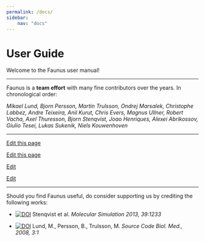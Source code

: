 ```yaml
---
permalink: /docs/
sidebar:
    nav: "docs"
---
```

<script src="https://cdnjs.cloudflare.com/ajax/libs/mathjax/2.7.0/MathJax.js?config=TeX-AMS-MML_HTMLorMML" type="text/javascript"></script>

# User Guide

Welcome to the Faunus user manual!

---

Faunus is a **team effort** with many fine contributors over the years.
In chronological order: 

_Mikael Lund, Bjorn Persson, Martin Trulsson,
Ondrej Marsalek, Christophe Labbez, Andre Teixeira,
Anil Kurut, Chris Evers, Magnus Ullner,
Robert Vacha, Axel Thuresson, Bjorn Stenqvist,
Joao Henriques, Alexei Abrikossov, Giulio Tesei,
Lukas Sukenik, Niels Kouwenhoven_

---

<a href="{{site.github.repository_url}}/blob/gh-pages/{{page.path}}">Edit this page</a>

<a href="{{site.github.repository_url}}{{page.path}}">Edit this page</a>

<a href="{{ site.github.repository_url }}/tree/master/{{ page.relative_path }}">Edit</a>

<a href="http://prose.io/#{{site.repo}}/edit/{{site.branch}}/{{ page.path }}">Edit</a>




---

Should you find Faunus useful, do consider
supporting us by crediting the following works:

- [![DOI](https://img.shields.io/badge/DOI-10%2Fnvn-orange.svg)](http://dx.doi.org/10/nvn)
  Stenqvist et al. _Molecular Simulation 2013, 39:1233_

- [![DOI](https://img.shields.io/badge/DOI-10%2Fdfqgch-orange.svg)](http://dx.doi.org/10/dfqgch)
  Lund, M., Persson, B., Trulsson, M. _Source Code Biol. Med., 2008, 3:1_
